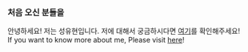 ### 처음 오신 분들을 

안녕하세요! 저는 성유현입니다. 저에 대해서 궁금하시다면 [여기](https://youhyunsung.github.io/)를 확인해주세요!  
If you want to know more about me, Please visit [here](https://youhyunsung.github.io/)!
